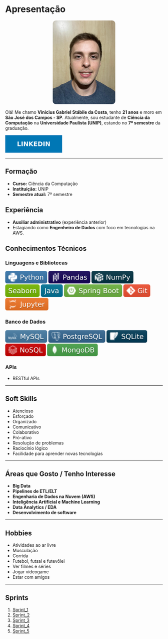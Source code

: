 #  Apresentação
<p align="center">
  <img src="./img/FotoPerfil.jpeg" alt="Foto de Vinicius Gabriel Stábile da Costa" width="200" style="border-radius: 10px;">
</p>

Olá! Me chamo **Vinicius Gabriel Stábile da Costa**, tenho **21 anos** e moro em **São José dos Campos - SP**. Atualmente, sou estudante de **Ciência da Computação** na **Universidade Paulista (UNIP)**, estando no **7º semestre** da graduação.

<p align="left">
  <a href="https://www.linkedin.com/in/vinicius-stabile-63283623b" target="_blank">
    <img src="./img/LINKEDIN.svg" alt="LinkedIn Badge"/>
  </a>
</p>

---

##  Formação
- **Curso:** Ciência da Computação  
- **Instituição:** UNIP  
- **Semestre atual:** 7º semestre

##  Experiência
- **Auxiliar administrativo** (experiência anterior)  
- Estagiando como **Engenheiro de Dados** com foco em tecnologias na AWS.

##  Conhecimentos Técnicos

###  Linguagens e Bibliotecas
![Python](./img/PYTHON.svg)
![Pandas](./img/PANDAS.svg)
![NumPy](./img/NUMPY.svg)
![Seaborn](./img/SEABORN.svg)
![Java](./img/JAVA.svg)
![Spring Boot](./img/SPRING.svg)
![Git](./img/GIT.svg)
![Jupyter](./img/JUPYTER.svg)

###  Banco de Dados
![MySQL](./img/MYSQL.svg)
![PostgreSQL](./img/POSTGRESQL.svg)
![SQLite](./img/SQLITE.svg)
![NoSQL](./img/NOSQL.svg)
![MongoDB](./img/MONGODB.svg)

###  APIs
- RESTful APIs

---

##  Soft Skills
- Atencioso  
- Esforçado  
- Organizado  
- Comunicativo  
- Colaborativo  
- Pró-ativo  
- Resolução de problemas  
- Raciocínio lógico  
- Facilidade para aprender novas tecnologias

---

##  Áreas que Gosto / Tenho Interesse

- **Big Data**  
- **Pipelines de ETL/ELT**  
- **Engenharia de Dados na Nuvem (AWS)**  
- **Inteligência Artificial e Machine Learning**  
- **Data Analytics / EDA**  
- **Desenvolvimento de software**

---

##  Hobbies
- Atividades ao ar livre  
- Musculação  
- Corrida  
- Futebol, futsal e futevôlei  
- Ver filmes e séries  
- Jogar videogame  
- Estar com amigos

---

##  Sprints
1. [Sprint_1](Sprint_1/)
2. [Sprint_2](Sprint_2/)
3. [Sprint_3](Sprint_3/)
4. [Sprint_4](Sprint_4/)
5. [Sprint_5](Sprint_5/)